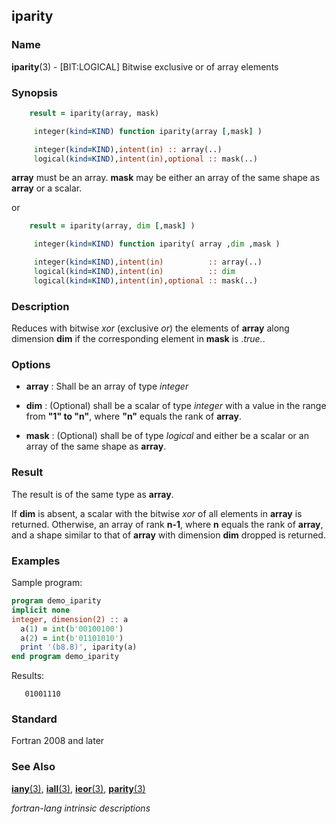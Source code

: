 ## iparity

### **Name**

**iparity**(3) - \[BIT:LOGICAL\] Bitwise exclusive or of array elements

### **Synopsis**
```fortran
    result = iparity(array, mask)
```
```fortran
     integer(kind=KIND) function iparity(array [,mask] )

     integer(kind=KIND),intent(in) :: array(..)
     logical(kind=KIND),intent(in),optional :: mask(..)
```
   **array** must be an array. **mask** may be either an array of the
   same shape as **array** or a scalar.

or
```fortran
    result = iparity(array, dim [,mask] )
```
```fortran
     integer(kind=KIND) function iparity( array ,dim ,mask )

     integer(kind=KIND),intent(in)          :: array(..)
     logical(kind=KIND),intent(in)          :: dim
     logical(kind=KIND),intent(in),optional :: mask(..)
```
### **Description**

Reduces with bitwise _xor_ (exclusive _or_) the elements of **array** along
dimension **dim** if the corresponding element in **mask** is _.true._.

### **Options**

- **array**
  : Shall be an array of type _integer_

- **dim**
  : (Optional) shall be a scalar of type _integer_ with a value in the
  range from **"1" to "n"**, where **"n"** equals the rank of **array**.

- **mask**
  : (Optional) shall be of type _logical_ and either be a scalar or an
  array of the same shape as **array**.

### **Result**

The result is of the same type as **array**.

If **dim** is absent, a scalar with the bitwise _xor_ of all elements in **array**
is returned. Otherwise, an array of rank **n-1**, where **n** equals the
rank of **array**, and a shape similar to that of **array** with dimension **dim**
dropped is returned.

### **Examples**

Sample program:
```fortran
program demo_iparity
implicit none
integer, dimension(2) :: a
  a(1) = int(b'00100100')
  a(2) = int(b'01101010')
  print '(b8.8)', iparity(a)
end program demo_iparity
```
Results:
```
   01001110
```
### **Standard**

Fortran 2008 and later

### **See Also**

[**iany**(3)](#iany),
[**iall**(3)](#iall),
[**ieor**(3)](#ieor),
[**parity**(3)](#parity)

 _fortran-lang intrinsic descriptions_
